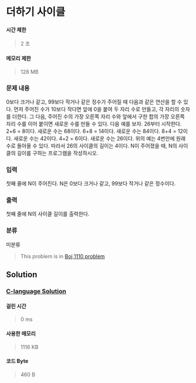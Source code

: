 # 더하기 사이클
#### 시간 제한
> 2 초
#### 메모리 제한
> 128 MB
### 문제 내용

0보다 크거나 같고, 99보다 작거나 같은 정수가 주어질 때 다음과 같은 연산을 할 수 있다. 먼저 주어진 수가 10보다 작다면 앞에 0을 붙여 두 자리 수로 만들고, 각 자리의 숫자를 더한다. 그 다음, 주어진 수의 가장 오른쪽 자리 수와 앞에서 구한 합의 가장 오른쪽 자리 수를 이어 붙이면 새로운 수를 만들 수 있다. 다음 예를 보자.
26부터 시작한다. 2+6 = 8이다. 새로운 수는 68이다. 6+8 = 14이다. 새로운 수는 84이다. 8+4 = 12이다. 새로운 수는 42이다. 4+2 = 6이다. 새로운 수는 26이다.
위의 예는 4번만에 원래 수로 돌아올 수 있다. 따라서 26의 사이클의 길이는 4이다.
N이 주어졌을 때, N의 사이클의 길이를 구하는 프로그램을 작성하시오.

### 입력

첫째 줄에 N이 주어진다. N은 0보다 크거나 같고, 99보다 작거나 같은 정수이다.

### 출력

첫째 줄에 N의 사이클 길이를 출력한다.

### 분류
미분류
> This problem is in [Boj 1110 problem](https://www.acmicpc.net/problem/1110)

## Solution
### [C-language Solution](./main.c)
#### 걸린 시간
> 0 ms
#### 사용한 메모리
> 1116 KB
#### 코드 Byte
> 460 B
